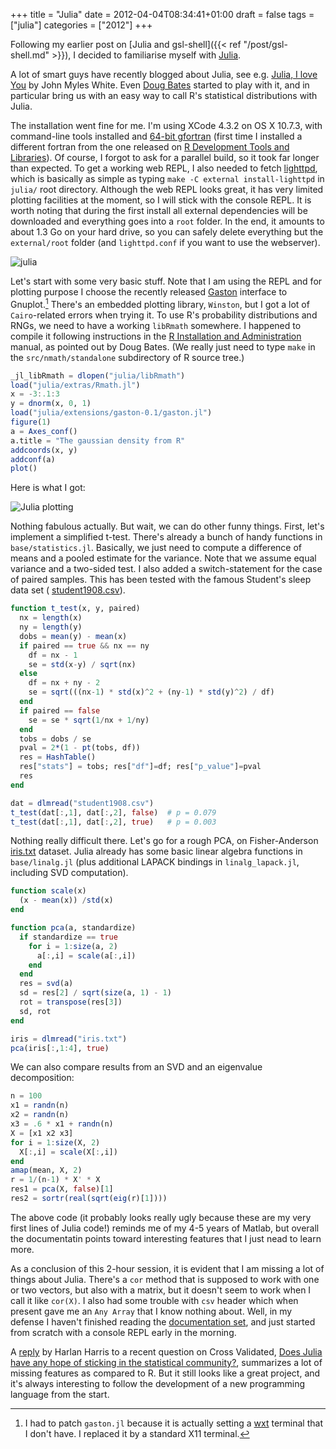 +++
title = "Julia"
date = 2012-04-04T08:34:41+01:00
draft = false
tags = ["julia"]
categories = ["2012"]
+++

Following my earlier post on [Julia and gsl-shell]({{< ref "/post/gsl-shell.md" >}}), I decided to familiarise myself with [Julia](http://julialang.org/).

<!--more-->

A lot of smart guys have recently blogged about Julia, see e.g. [Julia, I love You](http://www.johnmyleswhite.com/notebook/2012/03/31/julia-i-love-you/) by John Myles White. Even [Doug Bates](http://dmbates.blogspot.fr/) started to play with it, and in particular bring us with an easy way to call R's statistical distributions with Julia.

The installation went fine for me. I'm using XCode 4.3.2 on OS X 10.7.3, with command-line tools installed and [64-bit gfortran](http://gcc.gnu.org/wiki/GFortranBinaries) (first time I installed a different fortran from the one released on [R Development Tools and Libraries](http://cran.r-project.org/bin/macosx/tools/)). Of course, I forgot to ask for a parallel build, so it took far longer than expected. To get a working web REPL, I also needed to fetch [lighttpd](http://www.lighttpd.net/), which is basically as simple as typing `make -C external install-lighttpd` in `julia/` root directory. Although the web REPL looks great, it has very limited plotting facilities at the moment, so I will stick with the console REPL. It is worth noting that during the first install all external dependencies will be downloaded and everything goes into a `root` folder. In the end, it amounts to about 1.3 Go on your hard drive, so you can safely delete everything but the `external/root` folder (and `lighttpd.conf` if you want to use the webserver).

![julia](/img/20120404100147.png)

Let's start with some very basic stuff. Note that I am using the REPL and for plotting purpose I choose the recently released [Gaston](http://groups.google.com/group/julia-dev/browse_thread/thread/b2dd8f1141459dc) interface to Gnuplot.[^1] There's an embedded plotting library, `Winston`, but I got a lot of `Cairo`-related errors when trying it. To use R's probability distributions and RNGs, we need to have a working `libRmath` somewhere. I happened to compile it following instructions in the [R Installation and Administration](http://cran.r-project.org/doc/manuals/R-admin.html#The-standalone-Rmath-library) manual, as pointed out by Doug Bates. (We really just need to type `make` in the `src/nmath/standalone` subdirectory of R source tree.)

```julia
_jl_libRmath = dlopen("julia/libRmath")
load("julia/extras/Rmath.jl")
x = -3:.1:3
y = dnorm(x, 0, 1)
load("julia/extensions/gaston-0.1/gaston.jl")
figure(1)
a = Axes_conf()
a.title = "The gaussian density from R"
addcoords(x, y)
addconf(a)
plot()
```


Here is what I got:

![Julia plotting](/img/20120403090132.png)

Nothing fabulous actually. But wait, we can do other funny things. First, let's implement a simplified t-test. There's already a bunch of handy functions in `base/statistics.jl`. Basically, we just need to compute a difference of means and a pooled estimate for the variance. Note that we assume equal variance and a two-sided test. I also added a switch-statement for the case of paired samples. This has been tested with the famous Student's sleep data set (<i class="fa fa-file-code-o fa-1x"></i> [student1908.csv](http://www.aliquote.org/pub/student1908.csv)).

```julia
function t_test(x, y, paired)
  nx = length(x)
  ny = length(y)
  dobs = mean(y) - mean(x)
  if paired == true && nx == ny
    df = nx - 1
    se = std(x-y) / sqrt(nx)
  else
    df = nx + ny - 2
    se = sqrt(((nx-1) * std(x)^2 + (ny-1) * std(y)^2) / df)
  end
  if paired == false 
    se = se * sqrt(1/nx + 1/ny)
  end
  tobs = dobs / se
  pval = 2*(1 - pt(tobs, df))
  res = HashTable()
  res["stats"] = tobs; res["df"]=df; res["p_value"]=pval
  res
end

dat = dlmread("student1908.csv")
t_test(dat[:,1], dat[:,2], false)  # p = 0.079
t_test(dat[:,1], dat[:,2], true)   # p = 0.003
```

Nothing really difficult there. Let's go for a rough PCA, on Fisher-Anderson <i class="fa fa-file-code-o fa-1x"></i> [iris.txt](http://www.aliquote.org/pub/iris.txt) dataset. Julia already has some basic linear algebra functions in `base/linalg.jl` (plus additional LAPACK bindings in `linalg_lapack.jl`, including SVD computation).

```julia
function scale(x)
  (x - mean(x)) /std(x)
end

function pca(a, standardize)
  if standardize == true
    for i = 1:size(a, 2)
      a[:,i] = scale(a[:,i])
    end
  end
  res = svd(a)
  sd = res[2] / sqrt(size(a, 1) - 1)
  rot = transpose(res[3])
  sd, rot
end

iris = dlmread("iris.txt")
pca(iris[:,1:4], true)
```

We can also compare results from an SVD and an eigenvalue decomposition:

```julia
n = 100
x1 = randn(n)
x2 = randn(n)
x3 = .6 * x1 + randn(n)
X = [x1 x2 x3]
for i = 1:size(X, 2)
  X[:,i] = scale(X[:,i])
end
amap(mean, X, 2)
r = 1/(n-1) * X' * X
res1 = pca(X, false)[1]
res2 = sortr(real(sqrt(eig(r)[1])))
```

The above code (it probably looks really ugly because these are my very first lines of Julia code!) reminds me of my 4-5 years of Matlab, but overall the documentatin points toward interesting features that I just nead to learn more.

As a conclusion of this 2-hour session, it is evident that I am missing a lot of things about Julia. There's a `cor` method that is supposed to work with one or two vectors, but also with a matrix, but it doesn't seem to work when I call it like `cor(X)`. I also had some trouble with `csv` header which when present gave me an `Any Array` that I know nothing about. Well, in my defense I haven't finished reading the [documentation set](http://julialang.org/manual/), and just started from scratch with a console REPL early in the morning.

A [reply](http://stats.stackexchange.com/a/25770/930) by Harlan Harris to a recent question on Cross Validated, [Does Julia have any hope of sticking in the statistical community?](http://stats.stackexchange.com/q/25672/930), summarizes a lot of missing features as compared to R. But it still looks like a great project, and it's always interesting to follow the development of a new programming language from the start.



[^1]: I had to patch `gaston.jl` because it is actually setting a [wxt](http://gnuplot.sourceforge.net/docs_4.2/node441.html) terminal that I don't have. I replaced it by a standard X11 terminal. 
